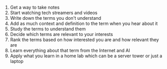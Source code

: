 1. Get a way to take notes
2. Start watching tech streamers and videos
3. Write down the terms you don't understand
4. Add as much context and definition to the term when you hear about it
5. Study the terms to understand them
6. Decide which terms are relevant to your interests
7. Rank the terms based on how interested you are and how relevant they are
8. Learn everything about that term from the Internet and AI
9. Apply what you learn in a home lab which can be a server tower or just a laptop